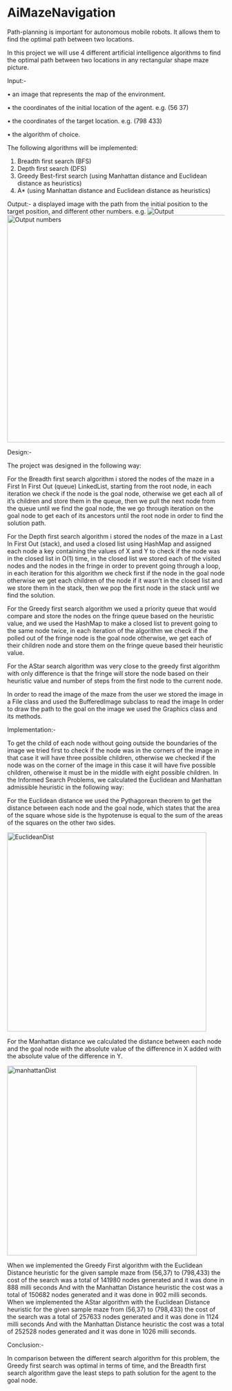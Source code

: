 # AiMazeNavigation
Path-planning is important for autonomous mobile robots. It allows them to find the optimal path between two locations.

In this project we will use 4 different artificial intelligence algorithms to find the optimal path between two locations in any rectangular shape maze picture.

Input:-

•	an image that represents the map of the environment.

•	the coordinates of the initial location of the agent. e.g. (56 37)

•	the coordinates of the target location. e.g. (798 433)

•	the algorithm of choice.


The following algorithms will be implemented:
1.	Breadth first search (BFS)
2.	Depth first search (DFS)
3.	Greedy Best-first search (using Manhattan distance and Euclidean distance as heuristics)
4.	A* (using Manhattan distance and Euclidean distance as heuristics)


Output:-
a displayed image with the path from the initial position to the target position, and different other numbers.
e.g.
![Output](https://user-images.githubusercontent.com/67923027/126050430-d2e276fd-d396-48e1-bb05-289a0ca9be9b.png)
<img width="526" alt="Output numbers" src="https://user-images.githubusercontent.com/67923027/126050435-d0e406a6-48a3-43df-8d21-a855d58c0f12.png">


Design:-

The project was designed in the following way:

For the Breadth first search algorithm i stored the nodes of the maze in a First In First Out (queue) LinkedList, starting from the root node, in each iteration we check if the node is the goal node, otherwise we get each all of it’s children and store them in the queue, then we pull the next node from the queue until we find the goal node, the we go through iteration on the goal node to get each of its ancestors until the root node in order to find the solution path.

For the Depth first search algorithm i stored the nodes of the maze in a Last In First Out (stack), and used a closed list using HashMap and assigned each node a key containing the values of X and Y to check if the node was in the closed list in O(1) time, in the closed list we stored each of the visited nodes and the nodes in the fringe in order to prevent going through a loop, in each iteration for this algorithm we check first if the node in the goal node otherwise we get each children of the node if it wasn’t in the closed list and we store them in the stack, then we pop the first node in the stack until we find the solution.

For the Greedy first search algorithm we used a priority queue that would compare and store the nodes on the fringe queue based on the heuristic value, and we used the HashMap to make a closed list to prevent going to the same node twice, in each iteration of the algorithm we check if the polled out of the fringe node is the goal node otherwise, we get each of their children node and store them on the fringe queue based their heuristic value.

For the AStar search algorithm was very close to the greedy first algorithm with only difference is that the fringe will store the node based on their heuristic value and number of steps from the first node to the current node.

In order to read the image of the maze from the user we stored the image in a File class and used the BufferedImage subclass to read the image 
In order to draw the path to the goal on the image we used the Graphics class and its methods.


Implementation:-


To get the child of each node without going outside the boundaries of the image we tried first to check if the node was in the corners of the image in that case it will have three possible children, otherwise we checked if the node was on the corner of the image in this case it will have five possible children, otherwise it must be in the middle with eight possible children.
In the Informed Search Problems, we calculated the Euclidean and Manhattan admissible heuristic in the following way:

For the Euclidean distance we used the Pythagorean theorem to get the distance between each node and the goal node, which states that the area of the square whose side is the hypotenuse is equal to the sum of the areas of the squares on the other two sides.

<img width="461" alt="EuclideanDist" src="https://user-images.githubusercontent.com/67923027/126050540-84bad6d7-fe3c-41cf-b0ac-f4214bec4692.png">

For the Manhattan distance we calculated the distance between each node and the goal node with the absolute value of the difference in X added with the absolute value of the difference in Y.

<img width="439" alt="manhattanDist" src="https://user-images.githubusercontent.com/67923027/126050546-802d2e62-1aad-444f-b629-8220cfb0e224.png">

When we implemented the Greedy First algorithm with the Euclidean Distance heuristic for the given sample maze from (56,37) to (798,433) the cost of the search was a total of 141980 nodes generated and it was done in 888 milli seconds
And with the Manhattan Distance heuristic the cost was a total of 150682 nodes generated and it was done in 902 milli seconds.
When we implemented the AStar algorithm with the Euclidean Distance heuristic for the given sample maze from (56,37) to (798,433) the cost of the search was a total of 257633 nodes generated and it was done in 1124 milli seconds
And with the Manhattan Distance heuristic the cost was a total of 252528 nodes generated and it was done in 1026 milli seconds.



Conclusion:-

In comparison between the different search algorithm for this problem, the Greedy first search was optimal in terms of time, and the Breadth first search algorithm gave the least steps to path solution for the agent to the goal node.


